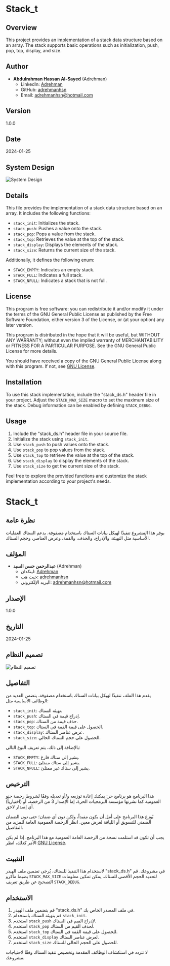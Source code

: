 # Stack_t

## Overview
This project provides an implementation of a stack data structure based on an array. The stack supports basic operations such as initialization, push, pop, top, display, and size.

## Author
- **Abdulrahman Hassan Al-Sayed** (Adrehman)
  - LinkedIn: [Adrehman](https://www.linkedin.com/in/adrehmanhsn)
  - GitHub: [adrehmanhsn](https://github.com/adrehmanhsn)
  - Email: adrehmanhsn@hotmail.com

## Version
1.0.0

## Date
2024-01-25

## System Design
![System Design](../system_design.jpg)

## Details
This file provides the implementation of a stack data structure based on an array. It includes the following functions:
- `stack_init`: Initializes the stack.
- `stack_push`: Pushes a value onto the stack.
- `stack_pop`: Pops a value from the stack.
- `stack_top`: Retrieves the value at the top of the stack.
- `stack_display`: Displays the elements of the stack.
- `stack_size`: Returns the current size of the stack.

Additionally, it defines the following enum:
- `STACK_EMPTY`: Indicates an empty stack.
- `STACK_FULL`: Indicates a full stack.
- `STACK_NFULL`: Indicates a stack that is not full.

## License
This program is free software: you can redistribute it and/or modify it under the terms of the GNU General Public License as published by the Free Software Foundation, either version 3 of the License, or (at your option) any later version.

This program is distributed in the hope that it will be useful, but WITHOUT ANY WARRANTY; without even the implied warranty of MERCHANTABILITY or FITNESS FOR A PARTICULAR PURPOSE. See the GNU General Public License for more details.

You should have received a copy of the GNU General Public License along with this program. If not, see [GNU License](https://www.gnu.org/license/).

## Installation
To use this stack implementation, include the "stack_ds.h" header file in your project. Adjust the `STACK_MAX_SIZE` macro to set the maximum size of the stack. Debug information can be enabled by defining `STACK_DEBUG`.

## Usage
1. Include the "stack_ds.h" header file in your source file.
2. Initialize the stack using `stack_init`.
3. Use `stack_push` to push values onto the stack.
4. Use `stack_pop` to pop values from the stack.
5. Use `stack_top` to retrieve the value at the top of the stack.
6. Use `stack_display` to display the elements of the stack.
7. Use `stack_size` to get the current size of the stack.

Feel free to explore the provided functions and customize the stack implementation according to your project's needs.
# Stack_t

## نظرة عامة
يوفر هذا المشروع تنفيذًا لهيكل بيانات الستاك باستخدام مصفوفة. يدعم الستاك العمليات الأساسية مثل التهيئة، والإدراج، والحذف، والقمة، وعرض العناصر، وحجم الستاك.

## المؤلف
- **عبدالرحمن حسن السيد** (Adrehman)
  - لينكدان: [Adrehman](https://www.linkedin.com/in/adrehmanhsn)
  - جيت هب: [adrehmanhsn](https://github.com/adrehmanhsn)
  - البريد الإلكتروني: adrehmanhsn@hotmail.com

## الإصدار
1.0.0

## التاريخ
2024-01-25

## تصميم النظام
![تصميم النظام](../system_design.jpg)

## التفاصيل
يقدم هذا الملف تنفيذًا لهيكل بيانات الستاك باستخدام مصفوفة. يتضمن العديد من الوظائف الأساسية مثل:
- `stack_init`: تهيئة الستاك.
- `stack_push`: إدراج قيمة في الستاك.
- `stack_pop`: حذف قيمة من الستاك.
- `stack_top`: الحصول على قيمة القمة في الستاك.
- `stack_display`: عرض عناصر الستاك.
- `stack_size`: الحصول على حجم الستاك الحالي.

بالإضافة إلى ذلك، يتم تعريف النوع التالي:
- `STACK_EMPTY`: يشير إلى ستاك فارغ.
- `STACK_FULL`: يشير إلى ستاك ممتلئ.
- `STACK_NFULL`: يشير إلى ستاك غير ممتلئ.

## الترخيص
هذا البرنامج هو برنامج حر: يمكنك إعادة توزيعه و/أو تعديله وفقًا لشروط رخصة جنو العمومية كما نشرتها مؤسسة البرمجيات الحرة، إما الإصدار 3 من الرخصة، أو (اختيارياً) أي إصدار لاحق.

يُوزع هذا البرنامج على أمل أن يكون مفيداً، ولكن دون أي ضمان؛ حتى دون الضمان الضمني للتسويق أو اللياقة لغرض معين. انظر الرخصة العمومية العامة للمزيد من التفاصيل.

يجب أن تكون قد استلمت نسخة من الرخصة العامة العمومية مع هذا البرنامج. إذا لم يكن الأمر كذلك، انظر [GNU License](https://www.gnu.org/license/).

## التثبيت
لاستخدام هذا التنفيذ للستاك، يُرجى تضمين ملف الهيدر "stack_ds.h" في مشروعك. قم بضبط ماكرو `STACK_MAX_SIZE` لتحديد الحجم الأقصى للستاك. يمكن تمكين معلومات التصحيح عن طريق تعريف `STACK_DEBUG`.

## الاستخدام
1. قم بتضمين ملف الهيدر "stack_ds.h" في ملف المصدر الخاص بك.
2. قم بتهيئة الستاك باستخدام `stack_init`.
3. استخدم `stack_push` لإدراج القيم في الستاك.
4. استخدم `stack_pop` لحذف القيم من الستاك.
5. استخدم `stack_top` للحصول على قيمة القمة في الستاك.
6. استخدم `stack_display` لعرض عناصر الستاك.
7. استخدم `stack_size` للحصول على الحجم الحالي للستاك.

لا تتردد في استكشاف الوظائف المقدمة وتخصيص تنفيذ الستاك وفقًا لاحتياجات مشروعك.
